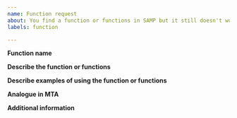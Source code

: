 ```yaml
---
name: Function request
about: You find a function or functions in SAMP but it still doesn't work here? Please, write here.
labels: function

---
```


**Function name**
<!-- The name of the function with arguments. It can be several functions, but they must be from one category. -->

**Describe the function or functions**
<!-- A clear and concise description of what the function or functions will do. -->

**Describe examples of using the function or functions**
<!-- Put the code with example here. If you have it. -->

**Analogue in MTA**
<!-- If you know the analog of the function or functions in MTA, please write it here. -->

**Additional information**
<!-- The additional information can be an article about it, wiki of SAMP or something that can helps us. -->